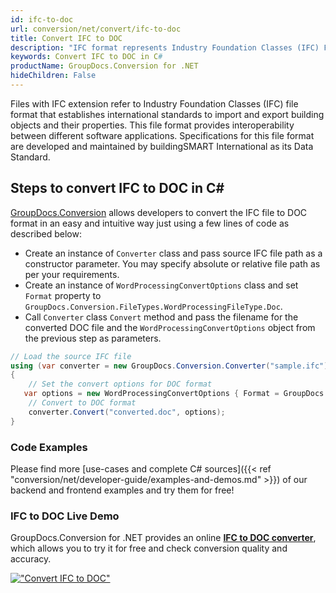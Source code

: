 ```yaml
---
id: ifc-to-doc
url: conversion/net/convert/ifc-to-doc
title: Convert IFC to DOC
description: "IFC format represents Industry Foundation Classes (IFC) File Format with .ifc extension. Learn how to convert IFC to DOC file programmatically in C# language using GroupDocs.Conversion for .NET library."
keywords: Convert IFC to DOC in C#
productName: GroupDocs.Conversion for .NET
hideChildren: False
---
```


Files with IFC extension refer to  Industry Foundation Classes (IFC) file format that establishes international standards to import and export building objects and their properties. This file format provides interoperability between different software applications. Specifications for this file format are developed and maintained by buildingSMART International as its Data Standard.

## Steps to convert IFC to DOC in C#

[GroupDocs.Conversion](https://products.groupdocs.com/conversion/net) allows developers to convert the IFC file to DOC format in an easy and intuitive way just using a few lines of code as described below:

* Create an instance of `Converter` class and pass source IFC file path as a constructor parameter. You may specify absolute or relative file path as per your requirements. 
* Create an instance of `WordProcessingConvertOptions` class and set `Format` property to `GroupDocs.Conversion.FileTypes.WordProcessingFileType.Doc`.
* Call `Converter` class `Convert` method and pass the filename for the converted DOC file and the `WordProcessingConvertOptions` object from the previous step as parameters.

```csharp
// Load the source IFC file
using (var converter = new GroupDocs.Conversion.Converter("sample.ifc"))
{
    // Set the convert options for DOC format
   var options = new WordProcessingConvertOptions { Format = GroupDocs.Conversion.FileTypes.WordProcessingFileType.Doc };
    // Convert to DOC format
    converter.Convert("converted.doc", options);
}
```

### Code Examples

Please find more [use-cases and complete C# sources]({{< ref "conversion/net/developer-guide/examples-and-demos.md" >}}) of our backend and frontend examples and try them for free!

### IFC to DOC Live Demo

GroupDocs.Conversion for .NET provides an online [**IFC to DOC converter**](https://products.groupdocs.app/conversion/ifc-to-doc), which allows you to try it for free and check conversion quality and accuracy.

[!["Convert IFC to DOC"](conversion/net/images/convert-to-doc/convert-ifc-to-doc.png)](https://products.groupdocs.app/conversion/ifc-to-doc)